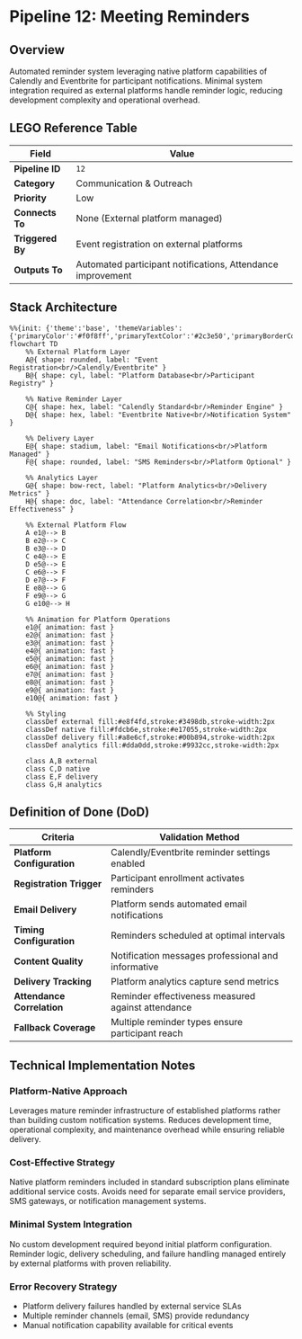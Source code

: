 # Pipeline 12: Meeting Reminders

## Overview
Automated reminder system leveraging native platform capabilities of Calendly and Eventbrite for participant notifications. Minimal system integration required as external platforms handle reminder logic, reducing development complexity and operational overhead.

## LEGO Reference Table

| **Field** | **Value** |
|-----------|-----------|
| **Pipeline ID** | `12` |
| **Category** | Communication & Outreach |
| **Priority** | Low |
| **Connects To** | None (External platform managed) |
| **Triggered By** | Event registration on external platforms |
| **Outputs To** | Automated participant notifications, Attendance improvement |

## Stack Architecture

```mermaid
%%{init: {'theme':'base', 'themeVariables': {'primaryColor':'#f0f8ff','primaryTextColor':'#2c3e50','primaryBorderColor':'#3498db','lineColor':'#2980b9','secondaryColor':'#e8f4fd','tertiaryColor':'#d5e8f3','background':'#ffffff','mainBkg':'#f0f8ff','secondBkg':'#e1f0ff','tertiaryBkg':'#d1e7ff'}}}%%
flowchart TD
    %% External Platform Layer
    A@{ shape: rounded, label: "Event Registration<br/>Calendly/Eventbrite" }
    B@{ shape: cyl, label: "Platform Database<br/>Participant Registry" }
    
    %% Native Reminder Layer
    C@{ shape: hex, label: "Calendly Standard<br/>Reminder Engine" }
    D@{ shape: hex, label: "Eventbrite Native<br/>Notification System" }
    
    %% Delivery Layer
    E@{ shape: stadium, label: "Email Notifications<br/>Platform Managed" }
    F@{ shape: rounded, label: "SMS Reminders<br/>Platform Optional" }
    
    %% Analytics Layer
    G@{ shape: bow-rect, label: "Platform Analytics<br/>Delivery Metrics" }
    H@{ shape: doc, label: "Attendance Correlation<br/>Reminder Effectiveness" }
    
    %% External Platform Flow
    A e1@--> B
    B e2@--> C
    B e3@--> D
    C e4@--> E
    D e5@--> E
    C e6@--> F
    D e7@--> F
    E e8@--> G
    F e9@--> G
    G e10@--> H
    
    %% Animation for Platform Operations
    e1@{ animation: fast }
    e2@{ animation: fast }
    e3@{ animation: fast }
    e4@{ animation: fast }
    e5@{ animation: fast }
    e6@{ animation: fast }
    e7@{ animation: fast }
    e8@{ animation: fast }
    e9@{ animation: fast }
    e10@{ animation: fast }
    
    %% Styling
    classDef external fill:#e8f4fd,stroke:#3498db,stroke-width:2px
    classDef native fill:#fdcb6e,stroke:#e17055,stroke-width:2px
    classDef delivery fill:#a8e6cf,stroke:#00b894,stroke-width:2px
    classDef analytics fill:#dda0dd,stroke:#9932cc,stroke-width:2px
    
    class A,B external
    class C,D native
    class E,F delivery
    class G,H analytics
```

## Definition of Done (DoD)

| **Criteria** | **Validation Method** |
|--------------|----------------------|
| **Platform Configuration** | Calendly/Eventbrite reminder settings enabled |
| **Registration Trigger** | Participant enrollment activates reminders |
| **Email Delivery** | Platform sends automated email notifications |
| **Timing Configuration** | Reminders scheduled at optimal intervals |
| **Content Quality** | Notification messages professional and informative |
| **Delivery Tracking** | Platform analytics capture send metrics |
| **Attendance Correlation** | Reminder effectiveness measured against attendance |
| **Fallback Coverage** | Multiple reminder types ensure participant reach |

## Technical Implementation Notes

### Platform-Native Approach
Leverages mature reminder infrastructure of established platforms rather than building custom notification systems. Reduces development time, operational complexity, and maintenance overhead while ensuring reliable delivery.

### Cost-Effective Strategy
Native platform reminders included in standard subscription plans eliminate additional service costs. Avoids need for separate email service providers, SMS gateways, or notification management systems.

### Minimal System Integration
No custom development required beyond initial platform configuration. Reminder logic, delivery scheduling, and failure handling managed entirely by external platforms with proven reliability.

### Error Recovery Strategy
- Platform delivery failures handled by external service SLAs
- Multiple reminder channels (email, SMS) provide redundancy
- Manual notification capability available for critical events

